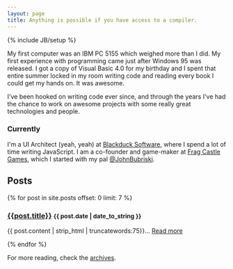 ```yaml
---
layout: page
title: Anything is possible if you have access to a compiler.
---
```

{% include JB/setup %}

My first computer was an IBM PC 5155 which weighed more than I did. My first experience with programming came just after Windows 95 was released. I got a copy of Visual Basic 4.0 for my birthday and I spent that entire summer locked in my room writing code and reading every book I could get my hands on. It was awesome.

I've been hooked on writing code ever since, and through the years I've had the chance to work on awesome projects with some really great technologies and people.

### Currently
I'm a UI Architect (yeah, yeah) at [Blackduck Software](http://blackducksoftware.com), where I spend a lot of time writing JavaScript. I am a co-founder and game-maker at [Frag Castle Games](http://fragcastle.com?ref=codeimpossible), which I started with my pal [@JohnBubriski](http://johnnycode.com).

## Posts

{% for post in site.posts offset: 0 limit: 7 %}
<h3><a href="{{BASE_PATH}}{{post.url}}">{{post.title}}</a>&nbsp;<small>{{ post.date | date_to_string }}</small></h3>
<p>{{ post.content | strip_html | truncatewords:75}}... <a href="{{BASE_PATH}}{{post.url}}" class="btn btn-small">Read more</a></p>
{% endfor %}

For more reading, check the [archives](/archive.html).
